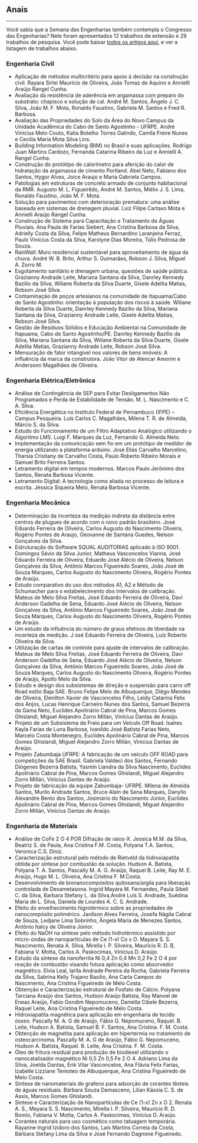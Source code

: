 <section id="registration" class="no-padding">
<div class="container">
    <div class="row">
        <div class="col-lg-12 text-center">
            <h2 class="section-heading">Anais</h2>
            <hr class="primary">
        </div>
    </div>
</div>

<div class="container-fluid">
    <div class="row">
      <div class="col-lg-8 col-lg-offset-2 text-center">

<p>Você sabia que a Semana das Engenharias também contempla o Congresso das Engenharias? Nele foram apresentados 12 trabalhos de extensão e 29 trabalhos de pesquisa. Você pode baixar <a href="anais.zip" caption="Anais Segundo Congresso das Engenharias">todos os artigos aqui</a>, e ver a listagem de trabalhos abaixo. </p>
<h3>Engenharia Civil</h3>
<ul>
<li>Aplicação de métodos multicritério para apoio à decisão na construção civil. Rayara Sirlei Maurício de Oliveira, Joás Tomaz de Aquino e Annielli Araújo Rangel Cunha.</li>
<li>Avaliação da resistência de aderência em argamassa com preparo do substrato: chapisco e solução de cal. André M. Santos, Ângelo J. C. Silva, João M. F. Mota, Ronaldo Faustino, Gabriela M. Santos e Fred R. Barbosa.</li>
<li>Avaliação das Propriedades do Solo da Área do Novo Campus da Unidade Acadêmica do Cabo de Santo Agostinho - UFRPE.  André Vinícius Melo Couto, Katia Botelho Torres Galindo, Camila Freire Nunes e Cecilia Maria Mota Silva Lins.</li>
<li>Building Information Modeling (BIM) no Brasil e suas aplicações. Rodrigo Juan Martins Cardozo, Fernanda Catarina Ribeiro da Luz e Annielli A. Rangel Cunha.</li>
<li>Construção do protótipo de calorímetro para aferição do calor de hidratação da argamassa de cimento Portland. Abel Neto, Fabiano dos Santos, Hygor Alves, Joice Araujo e Maria Gabriela Campos.</li>
<li>Patologias em estruturas de concreto armado de conjunto habitacional da RMR.  Augusto M. L. Figueirêdo, André M. Santos, Miélix J. S. Lima, Ronaldo Faustino, João M. F. Mota.</li>
<li>Solução para pavimentos com deterioração prematura: uma análise baseada em sistemas de drenagem pluvial.  Luiz Filipe Cartaxo Mota e Annielli Araújo Rangel Cunha.</li>
<li>Construção de Sistema para Capacitação e Tratamento de Águas Pluviais. Ana Paula de Farias Siebert, Ana Cristina Barbosa da Silva, Adrielly Costa da Silva, Felipe Matheus Bernardino Laranjeira Ferraz, Paulo Vinícius Costa da Silva, Karolyne Dias Moreira, Túlio Pedrosa de Souza.</li>
<li>RainWall: Muro residencial sustentável para aproveitamento de água da chuva. André W. B. Brito, Arthur S. Guimarães, Robson J. Silva, Miguel A. Zorro M.</li>
<li>Esgotamento sanitário e drenagem urbana, questões de saúde pública. Grazianny Andrade Leite, Mariana Santana da Silva, Danrley Kennedy Bazilio da Silva, Wiliane Roberta da Silva Duarte, Gisele Adelita Matias, Robson José Silva.</li>
<li>Contaminação de poços artesianos na comunidade de Itapuama/Cabo de Santo Agostinho: orientação à população dos riscos à saúde. Wiliane Roberta da Silva Duarte, Danrley Kennedy Bazilio da Silva, Mariana Santana da Silva, Grazianny Andrade Leite, Gisele Adelita Matias, Robson José Silva.</li>
<li>Gestão de Resíduos Sólidos e Educação Ambiental na Comunidade de Itapuama, Cabo de Santo Agostinho/PE. Danrley Kennedy Bazílio da Silva, Mariana Santana da Silva, Wiliane Roberta da Silva Duarte, Gisele Adelita Matias, Grazianny Andrade Leite, Robson José Silva.</li>
<li>Mensuração de fator intangível nos valores de bens imóveis: A influência da marca da construtora.  João Vitor de Alencar Amorim e Andersonn Magalhães de Oliveira.</li>
</ul>
<h3>Engenharia Elétrica/Eletrônica</h3>
<ul>
<li>Análise de Contingência de SEP para Evitar Desligamentos Não Programados e Perda de Estabilidade de Tensão. M. L. Nascimento e C. A. Silva.</li>
<li>Eficiência Energética no Instituto Federal de Pernambuco (IFPE) – Campus Pesqueira. Luís Carlos C. Magalhães, Milena T. R. de Almeida, Márcio S. da Silva.</li>
<li>Estudo do Funcionamento de um Filtro Adaptativo Analógico utilizando o Algoritmo LMS.  Luigi F. Marques da Luz, Fernando G. Almeida Neto.</li>
<li>Implementação da comunicação sem fio em um protótipo de medidor de energia utilizando a plataforma arduino.  José Elias Carvalho Marcelino, Tharsia Cristiany de Carvalho Costa, Paulo Roberto Ribeiro Morais e Samuel Brito Ferreira Santos.</li>
<li>Letramento digital em tempos modernos. Marcos Paulo Jerônimo dos Santos, Renata Barbosa Vicente.</li>
<li>Letramento Digital: A tecnologia como aliada no processo de leitura e escrita.  Jéssica Siqueira Melo, Renata Barbosa Vicente.</li>
</ul>


<h3>Engenharia Mecânica</h3>
<ul>
<li>Determinação da incerteza da medição indireta da distância entre centros de plugues de acordo com o novo padrão brasileiro.  José Eduardo Ferreira de Oliveira, Carlos Augusto do Nascimento Oliveira, Rogério Pontes de Araujo, Geovanne de Santana Guedes, Nelson Gonçalves da Silva.</li>
<li>Estruturação do Software SQUAL AUDITORIAS aplicado à ISO 9001.  Domingos Sávio da Silva Junior, Matheus Vasconcelos Vianna, José Eduardo Ferreira de Oliveira, Eduardo José Alécio de Oliveira, Nelson Gonçalves da Silva, Antônio Marcos Figueiredo Soares, João José de Souza Marques, Carlos Augusto do Nascimento Oliveira, Rogério Pontes de Araújo.</li>
<li>Estudo comparativo do uso dos métodos A1, A2 e Método de Schumacher para o estabelecimento dos intervalos de calibração. Mateus de Melo Silva Freitas, José Eduardo Ferreira de Oliveira, Davi Anderson Gadelha de Sena, Eduardo José Alécio de Oliveira, Nelson Gonçalves da Silva, Antônio Marcos Figueiredo Soares, João José de Souza Marques, Carlos Augusto do Nascimento Oliveira, Rogério Pontes de Araújo.</li>
<li>Um estudo da influência do número de graus efetivos de liberdade na incerteza de medição.  J osé Eduardo Ferreira de Oliveira, Luiz Roberto Oliveira da Silva.</li>
<li>Utilização de cartas de controle para ajuste de intervalos de calibração. Mateus de Melo Silva Freitas, José Eduardo Ferreira de Oliveira, Davi Anderson Gadelha de Sena, Eduardo José Alécio de Oliveira, Nelson Gonçalves da Silva, Antônio Marcos Figueiredo Soares, João José de Souza Marques, Carlos Augusto do Nascimento Oliveira, Rogério Pontes de Araújo, Apollo Melo da Silva.</li>
<li>Estudo e design dos subsistemas de direção e suspensão para carro off Road estilo Baja SAE. Bruno Felipe Melo de Albuquerque, Diêgo Mendes de Oliveira, Elenilton Xavier de Vasconcelos Filho, Leidy Catarina Felix dos Anjos, Lucas Henrique Carneiro Nunes dos Santos, Samuel Bezerra da Gama Neto, Euclides Apolinário Cabral de Pina, Marcos Gomes Ghislandi, Miguel Alejandro Zorro Millán, Vinícius Dantas de Araújo.</li>
<li>Projeto de um Subsistema de Freio para um Veículo Off Road.  Isaíres Kayla Farias de Luna Barbosa, Ivanildo José Batista Farias Neto, Marcelo Costa Montenegro, Euclides Apolinário Cabral de Pina, Marcos Gomes Ghislandi, Miguel Alejandro Zorro Millán, Vinicius Dantas de Araújo.</li>
<li>Projeto Zabumbaja UFRPE: A fabricação de um veículo OFF ROAD para competições da SAE Brasil. Gabriela Valdeci dos Santos, Fernando Diógenes Bezerra Batista, Yasmin Liandra da Silva Nascimento, Euclides Apolinário Cabral de Pina, Marcos Gomes Ghislandi, Miguel Alejandro Zorro Millán, Vinícius Dantas de Araújo.</li>
<li>Projeto de fabricação da equipe Zabumbaja- UFRPE. Milena de Almeida Santos, Murilo Andrade Santos, Bruce Alain de Sena Marques, Danyllo Alexandre Bento dos Santos, Josimário do Nascimento Júnior, Euclides Apolinário Cabral de Pina, Marcos Gomes Ghislandi, Miguel Alejandro Zorro Millán, Vinícius Dantas de Araújo.</li>
</ul>



<h3>Engenharia de Materiais</h3>
<ul>
<li>Análise de CoFe 2 O 4 POR Difração de raios-X.  Jessica M.M. da Silva, Beatriz S. de Paula, Ana Cristina F.M. Costa, Polyana T.A. Santos, Veronica C.S. Diniz.</li>
<li>Caracterização estrutural pelo método de Rietveld da hidroxiapatita obtida por síntese por combustão da solução. Hudson A. Batista, Polyana T. A. Santos, Pascally M. A. G. Araújo, Raquel B. Leite, Ray M. E. Araújo, Hugo M. L. Oliveira, Ana Cristina F. M.Costa.</li>
<li>Desenvolvimento de bionanocompósitos quitosana/argila para liberação controlada de Dexametasona. Ingrid Mayara M. Fernandes, Paula Sibeli C. da Silva, Barbara Stefany L. da Silva,André Luís S. Andrade, Suédina Maria de L. Silva, Daniela de Lourdes A. C. S. Andrade.</li>
<li>Efeito do envelhecimento higrotérmico sobre as propriedades de nanocompósito polimérico. Janilson Alves Ferreira, Josefa Nágila Cabral de Souza, Ledjane Lima Sobrinho, Ângela Maria de Menezes Santos, Antônio Italcy de Oliveira Júnior.</li>
<li>Efeito do NaOH na síntese pelo método hidrotérmico assistido por micro-ondas de nanopartículas de Ce (1-x) Co x O. Mayara S. S. Nascimento, Renata A. Silva, Mirella I. P. Silveira, Maurício R. D. B, Fabiana V. Motta, Carlos A. Paskocimas, Vinícius D. Araújo.</li>
<li>Estudo da síntese da nanoferrita Ni 0,4 Zn 0,4 Mn 0,2 Fe 2 O 4 por reação de combustão visando futura aplicação como absorvedor magnético. Elvia Leal, Iarlla Andrade Pereira da Rocha, Gabriela Ferreira da Silva, Sabrina Kelly Trajano Basílio, Ana Carla Campos do Nascimento, Ana Cristina Figueiredo de Melo Costa.</li>
<li>Obtenção e Caracterização estrutural de Fosfato de Cálcio. Polyana Tarciana Araújo dos Santos, Hudson Araújo Batista, Ray Manoel de Eneas Araújo, Fabio Gondim Nepomuceno, Daniella Cibele Bezerra, Raquel Leite, Ana Cristina Figueiredo de Melo Costa.</li>
<li>Hidroxiapatita magnética para aplicação em engenharia de tecido ósseo. Pascally M. A. G de Araújo, Fábio G. Nepomuceno, Raquel. B. Leite, Hudson A. Batista, Samuel B. F. Santos, Ana Cristina. F. M. Costa.</li>
<li>Obtenção de magnetita para aplicação em hipertermia no tratamento de osteocarcinoma.  Pascally M. A. G de Araújo, Fábio G. Nepomuceno, Hudson A. Batista, Raquel. B. Leite, Ana Cristina. F. M. Costa.</li>
<li>Óleo de fritura residual para produção de biodiesel utilizando o nanocatalisador magnético Ni 0,5 Zn 0,5 Fe 2 O 4. Adriano Lima da Silva, Joelda Dantas, Erik Vilar Vasconcelos, Ana Flávia Felix Farias, Izabelle Lizziane Temoteo de Albuquerque, Ana Cristina Figueiredo de Melo Costa.</li>
<li>Síntese de nanomateriais de grafeno para adsorção de corantes têxteis de águas residuais. Bárbara Souza Damasceno, Lilian Kássia C. S. de Assis, Marcos Gomes Ghislandi.</li>
<li>Síntese e Caracterização de Nanopartículas de Ce (1-x) Zn x O 2. Renata A. S., Mayara S. S. Nascimento, Mirella I. P. Silveira, Maurício R. D. Bomio, Fabiana V. Motta, Carlos A. Paskocimas, Vinícius D. Araújo.</li>
<li>Corantes naturais para uso cosmético como tatuagem temporária. Rayanne Ingrid Izidoro dos Santos, Laís Martins Correia da Costa, Bárbara Stefany Lima da Silva e José Fernando Dagnone Figueiredo.</li>
</ul>


  </div>
  </div>
</div>

</section>
